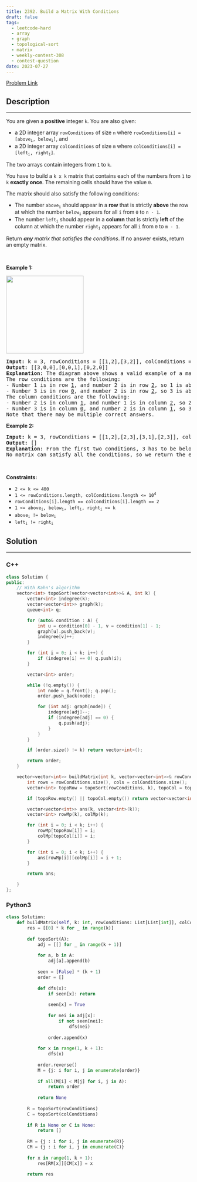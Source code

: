 ```yaml
---
title: 2392. Build a Matrix With Conditions
draft: false
tags: 
  - leetcode-hard
  - array
  - graph
  - topological-sort
  - matrix
  - weekly-contest-308
  - contest-question
date: 2023-07-27
---
```


[Problem Link](https://leetcode.com/problems/build-a-matrix-with-conditions/)

## Description

---
<p>You are given a <strong>positive</strong> integer <code>k</code>. You are also given:</p>

<ul>
	<li>a 2D integer array <code>rowConditions</code> of size <code>n</code> where <code>rowConditions[i] = [above<sub>i</sub>, below<sub>i</sub>]</code>, and</li>
	<li>a 2D integer array <code>colConditions</code> of size <code>m</code> where <code>colConditions[i] = [left<sub>i</sub>, right<sub>i</sub>]</code>.</li>
</ul>

<p>The two arrays contain integers from <code>1</code> to <code>k</code>.</p>

<p>You have to build a <code>k x k</code> matrix that contains each of the numbers from <code>1</code> to <code>k</code> <strong>exactly once</strong>. The remaining cells should have the value <code>0</code>.</p>

<p>The matrix should also satisfy the following conditions:</p>

<ul>
	<li>The number <code>above<sub>i</sub></code> should appear in a <strong>row</strong> that is strictly <strong>above</strong> the row at which the number <code>below<sub>i</sub></code> appears for all <code>i</code> from <code>0</code> to <code>n - 1</code>.</li>
	<li>The number <code>left<sub>i</sub></code> should appear in a <strong>column</strong> that is strictly <strong>left</strong> of the column at which the number <code>right<sub>i</sub></code> appears for all <code>i</code> from <code>0</code> to <code>m - 1</code>.</li>
</ul>

<p>Return <em><strong>any</strong> matrix that satisfies the conditions</em>. If no answer exists, return an empty matrix.</p>

<p>&nbsp;</p>
<p><strong class="example">Example 1:</strong></p>
<img alt="" src="https://assets.leetcode.com/uploads/2022/07/06/gridosdrawio.png" style="width: 211px; height: 211px;" />
<pre>
<strong>Input:</strong> k = 3, rowConditions = [[1,2],[3,2]], colConditions = [[2,1],[3,2]]
<strong>Output:</strong> [[3,0,0],[0,0,1],[0,2,0]]
<strong>Explanation:</strong> The diagram above shows a valid example of a matrix that satisfies all the conditions.
The row conditions are the following:
- Number 1 is in row <u>1</u>, and number 2 is in row <u>2</u>, so 1 is above 2 in the matrix.
- Number 3 is in row <u>0</u>, and number 2 is in row <u>2</u>, so 3 is above 2 in the matrix.
The column conditions are the following:
- Number 2 is in column <u>1</u>, and number 1 is in column <u>2</u>, so 2 is left of 1 in the matrix.
- Number 3 is in column <u>0</u>, and number 2 is in column <u>1</u>, so 3 is left of 2 in the matrix.
Note that there may be multiple correct answers.
</pre>

<p><strong class="example">Example 2:</strong></p>

<pre>
<strong>Input:</strong> k = 3, rowConditions = [[1,2],[2,3],[3,1],[2,3]], colConditions = [[2,1]]
<strong>Output:</strong> []
<strong>Explanation:</strong> From the first two conditions, 3 has to be below 1 but the third conditions needs 3 to be above 1 to be satisfied.
No matrix can satisfy all the conditions, so we return the empty matrix.
</pre>

<p>&nbsp;</p>
<p><strong>Constraints:</strong></p>

<ul>
	<li><code>2 &lt;= k &lt;= 400</code></li>
	<li><code>1 &lt;= rowConditions.length, colConditions.length &lt;= 10<sup>4</sup></code></li>
	<li><code>rowConditions[i].length == colConditions[i].length == 2</code></li>
	<li><code>1 &lt;= above<sub>i</sub>, below<sub>i</sub>, left<sub>i</sub>, right<sub>i</sub> &lt;= k</code></li>
	<li><code>above<sub>i</sub> != below<sub>i</sub></code></li>
	<li><code>left<sub>i</sub> != right<sub>i</sub></code></li>
</ul>


## Solution

---
### C++
``` cpp title='build-a-matrix-with-conditions'
class Solution {
public:
    // With Kahn's algorithm
    vector<int> topoSort(vector<vector<int>>& A, int k) {
        vector<int> indegree(k);
        vector<vector<int>> graph(k);
        queue<int> q;

        for (auto& condition : A) {
            int u = condition[0] - 1, v = condition[1] - 1;
            graph[u].push_back(v);
            indegree[v]++;
        }

        for (int i = 0; i < k; i++) {
            if (indegree[i] == 0) q.push(i);
        }

        vector<int> order;

        while (!q.empty()) {
            int node = q.front(); q.pop();
            order.push_back(node);

            for (int adj: graph[node]) {
                indegree[adj]--;
                if (indegree[adj] == 0) {
                    q.push(adj);
                }
            }
        }

        if (order.size() != k) return vector<int>();

        return order;
    }

    vector<vector<int>> buildMatrix(int k, vector<vector<int>>& rowConditions, vector<vector<int>>& colConditions) {
        int rows = rowConditions.size(), cols = colConditions.size();
        vector<int> topoRow = topoSort(rowConditions, k), topoCol = topoSort(colConditions, k);

        if (topoRow.empty() || topoCol.empty()) return vector<vector<int>>();

        vector<vector<int>> ans(k, vector<int>(k));
        vector<int> rowMp(k), colMp(k);

        for (int i = 0; i < k; i++) {
            rowMp[topoRow[i]] = i;
            colMp[topoCol[i]] = i;
        }

        for (int i = 0; i < k; i++) {
            ans[rowMp[i]][colMp[i]] = i + 1;
        }

        return ans;

    }
};
```
### Python3
``` py title='build-a-matrix-with-conditions'
class Solution:
    def buildMatrix(self, k: int, rowConditions: List[List[int]], colConditions: List[List[int]]) -> List[List[int]]:
        res = [[0] * k for _ in range(k)]
        
        def topoSort(A):
            adj = [[] for _ in range(k + 1)] 
            
            for a, b in A:
                adj[a].append(b)
            
            seen = [False] * (k + 1)
            order = []
            
            def dfs(x):
                if seen[x]: return
                
                seen[x] = True
                
                for nei in adj[x]:
                    if not seen[nei]:
                        dfs(nei)
                
                order.append(x)
            
            for x in range(1, k + 1):
                dfs(x)
            
            order.reverse()
            M = {j: i for i, j in enumerate(order)}
            
            if all(M[i] < M[j] for i, j in A):
                return order
            
            return None
        
        R = topoSort(rowConditions)
        C = topoSort(colConditions)
        
        if R is None or C is None:
            return []
        
        RM = {j : i for i, j in enumerate(R)}
        CM = {j : i for i, j in enumerate(C)}
        
        for x in range(1, k + 1):
            res[RM[x]][CM[x]] = x
            
        return res
```

